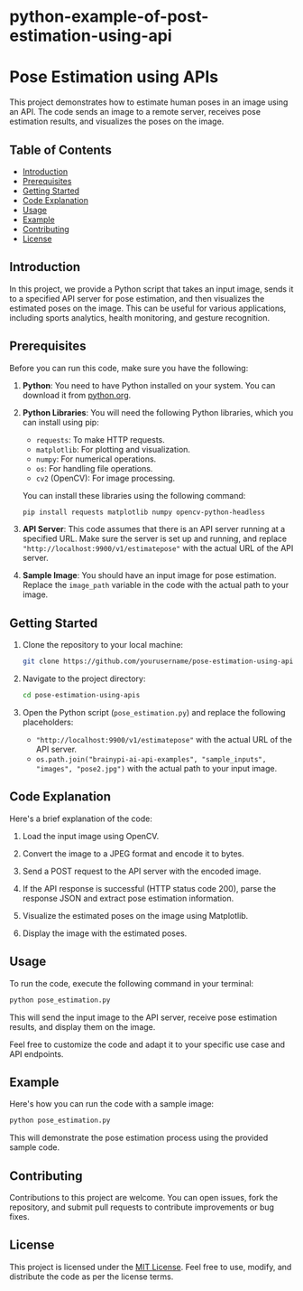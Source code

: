 # python-example-of-post-estimation-using-api

# Pose Estimation using APIs

This project demonstrates how to estimate human poses in an image using an API. The code sends an image to a remote server, receives pose estimation results, and visualizes the poses on the image.

## Table of Contents

- [Introduction](#introduction)
- [Prerequisites](#prerequisites)
- [Getting Started](#getting-started)
- [Code Explanation](#code-explanation)
- [Usage](#usage)
- [Example](#example)
- [Contributing](#contributing)
- [License](#license)

## Introduction

In this project, we provide a Python script that takes an input image, sends it to a specified API server for pose estimation, and then visualizes the estimated poses on the image. This can be useful for various applications, including sports analytics, health monitoring, and gesture recognition.

## Prerequisites

Before you can run this code, make sure you have the following:

1. **Python**: You need to have Python installed on your system. You can download it from [python.org](https://www.python.org/downloads/).

2. **Python Libraries**: You will need the following Python libraries, which you can install using pip:

   - `requests`: To make HTTP requests.
   - `matplotlib`: For plotting and visualization.
   - `numpy`: For numerical operations.
   - `os`: For handling file operations.
   - `cv2` (OpenCV): For image processing.

   You can install these libraries using the following command:

   ```bash
   pip install requests matplotlib numpy opencv-python-headless
   ```

3. **API Server**: This code assumes that there is an API server running at a specified URL. Make sure the server is set up and running, and replace `"http://localhost:9900/v1/estimatepose"` with the actual URL of the API server.

4. **Sample Image**: You should have an input image for pose estimation. Replace the `image_path` variable in the code with the actual path to your image.

## Getting Started

1. Clone the repository to your local machine:

   ```bash
   git clone https://github.com/yourusername/pose-estimation-using-apis.git
   ```

2. Navigate to the project directory:

   ```bash
   cd pose-estimation-using-apis
   ```

3. Open the Python script (`pose_estimation.py`) and replace the following placeholders:

   - `"http://localhost:9900/v1/estimatepose"` with the actual URL of the API server.
   - `os.path.join("brainypi-ai-api-examples", "sample_inputs", "images", "pose2.jpg")` with the actual path to your input image.

## Code Explanation

Here's a brief explanation of the code:

1. Load the input image using OpenCV.

2. Convert the image to a JPEG format and encode it to bytes.

3. Send a POST request to the API server with the encoded image.

4. If the API response is successful (HTTP status code 200), parse the response JSON and extract pose estimation information.

5. Visualize the estimated poses on the image using Matplotlib.

6. Display the image with the estimated poses.

## Usage

To run the code, execute the following command in your terminal:

```bash
python pose_estimation.py
```

This will send the input image to the API server, receive pose estimation results, and display them on the image.

Feel free to customize the code and adapt it to your specific use case and API endpoints.

## Example

Here's how you can run the code with a sample image:

```bash
python pose_estimation.py
```

This will demonstrate the pose estimation process using the provided sample code.

## Contributing

Contributions to this project are welcome. You can open issues, fork the repository, and submit pull requests to contribute improvements or bug fixes.

## License

This project is licensed under the [MIT License](LICENSE). Feel free to use, modify, and distribute the code as per the license terms.
